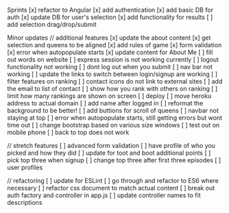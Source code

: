 Sprints
[x] refactor to Angular
[x] add authentication
[x] add basic DB for auth
[x] update DB for user's selection
[x] add functionality for results
[ ] add selection drag/drop/submit

Minor updates
// additional features
[x] update the about content
[x] get selection and queens to be aligned
[x] add rules of game
[x] form validation
[x] error when autopopulate starts
[x] update content for About Me
[ ] fill out words on website
[ ] express session is not working currently
[ ] logout functionality not working
[ ] dont log out when you submit
[ ] nav bar not working
[ ] update the links to switch between login/signup are working
[ ] filter features on ranking
[ ] contact icons do not link to external sites
[ ] add the email to list of contact
[ ] show how you rank with others on ranking
[ ] limit how many rankings are shown on screen
[ ] deploy
[ ] move heroku address to actual domain
[ ] add name after logged in
[ ] reformat the background to be better!
[ ] add buttions for scroll of queens
[ ] navbar not staying at top
[ ] error when autopopulate starts, still getting errors but wont time out
[ ] change bootstrap based on various size windows
[ ] test out on mobile phone
[ ] back to top does not work

// stretch features
[ ] advanced form validation
[ ] have profile of who you picked and how they did
[ ] update for toot and boot additional points
[ ] pick top three when signup
[ ] change top three after first three episodes
[ ] user profiles

// refactoring
[ ] update for ESLint
[ ] go through and refactor to ES6 where necessary
[ ] refactor css document to match actual content
[ ] break out auth factory and controller in app.js
[ ] update controller names to fit descriptions
